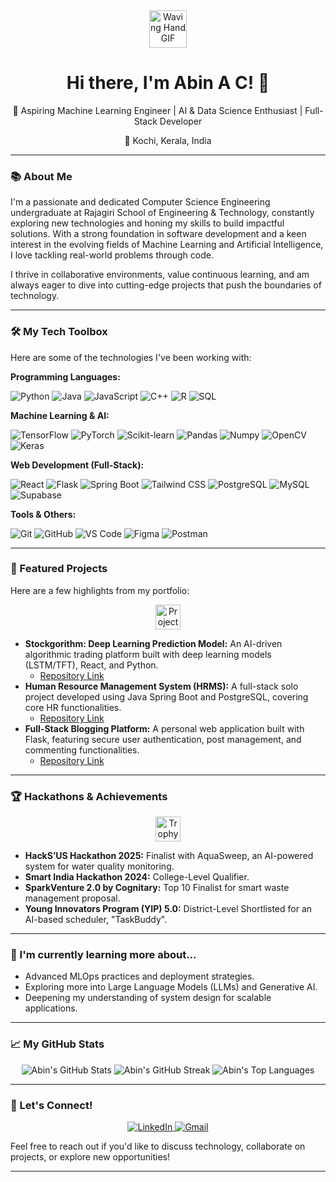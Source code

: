 <div align="center">
  <img src="https://media.giphy.com/media/QvRz6kC9W66Yw/giphy.gif" width="60px" alt="Waving Hand GIF"> <h1>Hi there, I'm Abin A C! 👋</h1>
  <p>🚀 Aspiring Machine Learning Engineer | AI & Data Science Enthusiast | Full-Stack Developer</p>
  <p>📍 Kochi, Kerala, India</p>
</div>

---

### 📚 About Me

I'm a passionate and dedicated Computer Science Engineering undergraduate at Rajagiri School of Engineering & Technology, constantly exploring new technologies and honing my skills to build impactful solutions. With a strong foundation in software development and a keen interest in the evolving fields of Machine Learning and Artificial Intelligence, I love tackling real-world problems through code.

I thrive in collaborative environments, value continuous learning, and am always eager to dive into cutting-edge projects that push the boundaries of technology.

---

### 🛠️ My Tech Toolbox

Here are some of the technologies I've been working with:

**Programming Languages:**
<p>
  <img src="https://img.shields.io/badge/Python-3776AB?style=for-the-badge&logo=python&logoColor=white" alt="Python">
  <img src="https://img.shields.io/badge/Java-007396?style=for-the-badge&logo=java&logoColor=white" alt="Java">
  <img src="https://img.shields.io/badge/JavaScript-F7DF1E?style=for-the-badge&logo=javascript&logoColor=black" alt="JavaScript">
  <img src="https://img.shields.io/badge/C%2B%2B-00599C?style=for-the-badge&logo=c%2B%2B&logoColor=white" alt="C++">
  <img src="https://img.shields.io/badge/R-276DC3?style=for-the-badge&logo=r&logoColor=white" alt="R">
  <img src="https://img.shields.io/badge/SQL-4479A1?style=for-the-badge&logo=postgresql&logoColor=white" alt="SQL">
</p>

**Machine Learning & AI:**
<p>
  <img src="https://img.shields.io/badge/TensorFlow-FF6F00?style=for-the-badge&logo=tensorflow&logoColor=white" alt="TensorFlow">
  <img src="https://img.shields.io/badge/PyTorch-EE4C2C?style=for-the-badge&logo=pytorch&logoColor=white" alt="PyTorch">
  <img src="https://img.shields.io/badge/Scikit_learn-F7931E?style=for-the-badge&logo=scikit-learn&logoColor=white" alt="Scikit-learn">
  <img src="https://img.shields.io/badge/Pandas-150458?style=for-the-badge&logo=pandas&logoColor=white" alt="Pandas">
  <img src="https://img.shields.io/badge/Numpy-013243?style=for-the-badge&logo=numpy&logoColor=white" alt="Numpy">
  <img src="https://img.shields.io/badge/OpenCV-5C3EE8?style=for-the-badge&logo=opencv&logoColor=white" alt="OpenCV">
  <img src="https://img.shields.io/badge/Keras-D00000?style=for-the-badge&logo=keras&logoColor=white" alt="Keras">
</p>

**Web Development (Full-Stack):**
<p>
  <img src="https://img.shields.io/badge/React-61DAFB?style=for-the-badge&logo=react&logoColor=black" alt="React">
  <img src="https://img.shields.io/badge/Flask-000000?style=for-the-badge&logo=flask&logoColor=white" alt="Flask">
  <img src="https://img.shields.io/badge/SpringBoot-6DB33F?style=for-the-badge&logo=spring-boot&logoColor=white" alt="Spring Boot">
  <img src="https://img.shields.io/badge/Tailwind_CSS-38B2AC?style=for-the-badge&logo=tailwind-css&logoColor=white" alt="Tailwind CSS">
  <img src="https://img.shields.io/badge/PostgreSQL-316192?style=for-the-badge&logo=postgresql&logoColor=white" alt="PostgreSQL">
  <img src="https://img.shields.io/badge/MySQL-4479A1?style=for-the-badge&logo=mysql&logoColor=white" alt="MySQL">
  <img src="https://img.shields.io/badge/Supabase-3ECF8E?style=for-the-badge&logo=supabase&logoColor=white" alt="Supabase">
</p>

**Tools & Others:**
<p>
  <img src="https://img.shields.io/badge/Git-F05032?style=for-the-badge&logo=git&logoColor=white" alt="Git">
  <img src="https://img.shields.io/badge/GitHub-181717?style=for-the-badge&logo=github&logoColor=white" alt="GitHub">
  <img src="https://img.shields.io/badge/VS_Code-007ACC?style=for-the-badge&logo=visual-studio-code&logoColor=white" alt="VS Code">
  <img src="https://img.shields.io/badge/Figma-F24E1E?style=for-the-badge&logo=figma&logoColor=white" alt="Figma">
  <img src="https://img.shields.io/badge/Postman-FF6C37?style=for-the-badge&logo=postman&logoColor=white" alt="Postman">
</p>

---

### 🌟 Featured Projects

Here are a few highlights from my portfolio:

<p align="center">
  <img src="https://media.giphy.com/media/v1.Y2lkPTc5MGI3NjExOHpqd25sNmJuMXd6dnQ3eGV0dHF4eGEwZ3czanJqOW1yN25vOWpibSZlcD12MV9pbnRlcm5hbF9naWZfYnlfaWQmY3Q9Zw/LqWz9NfJ3oQ2c/giphy.gif" width="40px" alt="Project GIF"> </p>

* **Stockgorithm: Deep Learning Prediction Model:** An AI-driven algorithmic trading platform built with deep learning models (LSTM/TFT), React, and Python.
    * [Repository Link](https://github.com/Actinker/Stockgorithm)
* **Human Resource Management System (HRMS):** A full-stack solo project developed using Java Spring Boot and PostgreSQL, covering core HR functionalities.
    * [Repository Link](https://github.com/Actinker/Human-Resource-Management-System)
* **Full-Stack Blogging Platform:** A personal web application built with Flask, featuring secure user authentication, post management, and commenting functionalities.
    * [Repository Link](https://github.com/Actinker/Blog)

---

### 🏆 Hackathons & Achievements

<p align="center">
  <img src="https://media.giphy.com/media/v1.Y2lkPTc5MGI3NjExMTI1eG92dzV5NHJ1c2g2b25xY3R2ZHl3NnF1c3Nkb2J2eW92OHJ2NyZlcD12MV9pbnRlcm5hbF9naWZfYnlfaWQmY3Q9Zw/3oKIPnAiaMCws8nOsE/giphy.gif" width="40px" alt="Trophy GIF"> </p>

* **HackS’US Hackathon 2025:** Finalist with AquaSweep, an AI-powered system for water quality monitoring.
* **Smart India Hackathon 2024:** College-Level Qualifier.
* **SparkVenture 2.0 by Cognitary:** Top 10 Finalist for smart waste management proposal.
* **Young Innovators Program (YIP) 5.0:** District-Level Shortlisted for an AI-based scheduler, "TaskBuddy".

---

### 🌱 I'm currently learning more about...

* Advanced MLOps practices and deployment strategies.
* Exploring more into Large Language Models (LLMs) and Generative AI.
* Deepening my understanding of system design for scalable applications.

---

### 📈 My GitHub Stats

<div align="center">
  <img src="https://github-readme-stats.vercel.app/api?username=Actinker&show_icons=true&theme=vue-dark&hide_title=true&hide=contribs" alt="Abin's GitHub Stats">
  <img src="https://github-readme-streak-stats.herokuapp.com/?user=Actinker&theme=vue-dark&hide_title=true" alt="Abin's GitHub Streak">
  <img src="https://github-readme-stats.vercel.app/api/top-langs/?username=Actinker&layout=compact&theme=vue-dark&hide_title=true&langs_count=8" alt="Abin's Top Languages">
</div>

---

### 🤝 Let's Connect!

<p align="center">
  <a href="https://www.linkedin.com/in/abin-a-c/">
    <img src="https://img.shields.io/badge/LinkedIn-0077B5?style=for-the-badge&logo=linkedin&logoColor=white" alt="LinkedIn">
  </a>
  <a href="mailto:abinac2004@gmail.com">
    <img src="https://img.shields.io/badge/Gmail-D14836?style=for-the-badge&logo=gmail&logoColor=white" alt="Gmail">
  </a>
</p>

Feel free to reach out if you'd like to discuss technology, collaborate on projects, or explore new opportunities!

---
